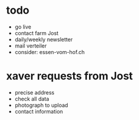 # todo

- go live
- contact farm Jost
- daily/weekly newsletter
- mail verteiler
- consider: essen-vom-hof.ch

# xaver requests from Jost

- precise address
- check all data
- photograph to upload
- contact information
